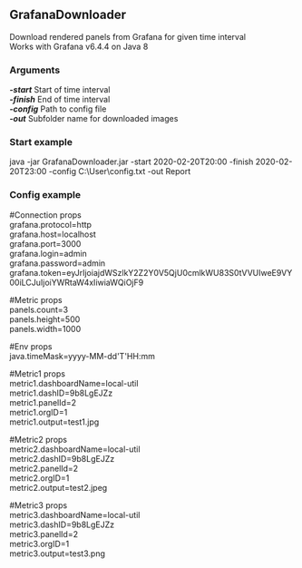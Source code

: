 ## GrafanaDownloader
Download rendered panels from Grafana for given time interval  
Works with Grafana v6.4.4 on Java 8

### Arguments
***-start***	Start of time interval  
***-finish***	End of time interval  
***-config***	Path to config file  
***-out***		Subfolder name for downloaded images  
### Start example
java -jar GrafanaDownloader.jar -start 2020-02-20T20:00 -finish 2020-02-20T23:00 -config C:\User\config.txt -out Report

### Config example
\#Connection props  
grafana.protocol=http  
grafana.host=localhost  
grafana.port=3000  
grafana.login=admin  
grafana.password=admin  
grafana.token=eyJrIjoiajdWSzlkY2Z2Y0V5QjU0cmlkWU83S0tVVUIweE9VY00iLCJuIjoiYWRtaW4xIiwiaWQiOjF9  
  
\#Metric props  
panels.count=3  
panels.height=500  
panels.width=1000  
  
\#Env props  
java.timeMask=yyyy-MM-dd'T'HH:mm  
  
\#Metric1 props  
metric1.dashboardName=local-util  
metric1.dashID=9b8LgEJZz  
metric1.panelId=2  
metric1.orgID=1  
metric1.output=test1.jpg  
  
\#Metric2 props  
metric2.dashboardName=local-util  
metric2.dashID=9b8LgEJZz  
metric2.panelId=2  
metric2.orgID=1  
metric2.output=test2.jpeg  
  
\#Metric3 props  
metric3.dashboardName=local-util  
metric3.dashID=9b8LgEJZz  
metric3.panelId=2  
metric3.orgID=1  
metric3.output=test3.png  
